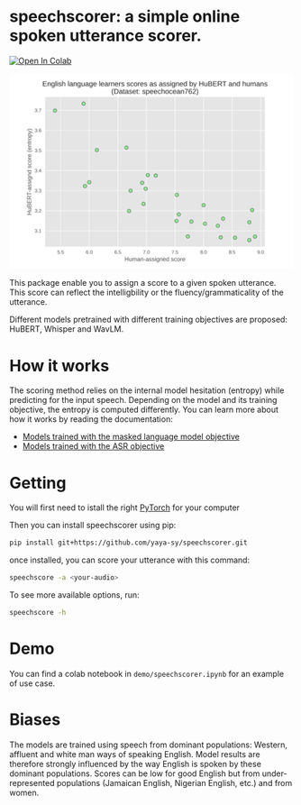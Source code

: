 # speechscorer: a simple online spoken utterance scorer.
[![Open In Colab](https://colab.research.google.com/assets/colab-badge.svg)](https://colab.research.google.com/github/yaya-sy/speechscorer/blob/main/demo/speechscorer.ipynb)

<p align="center">
    <img width="580" alt="speechocean correlations" src="plots/hubert-mlm-scorer.png">
</p>

This package enable you to assign a score to a given spoken utterance. This score can reflect the intelligbility or the fluency/grammaticality of the utterance.

Different models pretrained with different training objectives are proposed: HuBERT, Whisper and WavLM.

# How it works
The scoring method relies on the internal model hesitation (entropy) while predicting for the input speech. Depending on the model and its training objective, the entropy is computed differently. You can learn more about how it works by reading the documentation:
- [Models trained with the masked language model objective](speechscorer/mlm/README.md)
- [Models trained with the ASR objective](speechscorer/clm/README.md)

# Getting

You will first need to istall the right [PyTorch](https://pytorch.org/get-started/locally/) for your computer

Then you can install speechscorer using pip:
```bash
pip install git+https://github.com/yaya-sy/speechscorer.git
```

once installed, you can score your utterance with this command:

```bash
speechscore -a <your-audio>
```

To see more available options, run:
```bash
speechscore -h
```
# Demo

You can find a colab notebook in `demo/speechscorer.ipynb` for an example of use case.

# Biases
The models are trained using speech from dominant populations: Western, affluent and white man ways of speaking English. Model results are therefore strongly influenced by the way English is spoken by these dominant populations. Scores can be low for good English but from under-represented populations (Jamaican English, Nigerian English, etc.) and from women.